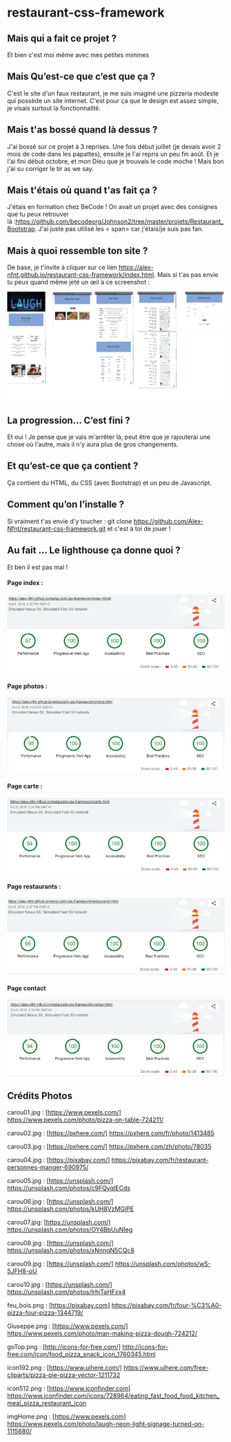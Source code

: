 #                                                            restaurant-css-framework

## Mais qui a fait ce projet ? 
Et bien c'est moi même avec mes petites mimines

## Mais Qu’est-ce que c’est que ça ?
C'est le site d'un faux restaurant, je me suis imaginé une pizzeria modeste qui possède un site internet. C'est pour ça que le design est assez simple, je visais surtout la fonctionnalité.

## Mais t'as bossé quand là dessus ? 
J'ai bossé sur ce projet à 3 reprises. Une fois début juillet  (je devais avoir 2 mois de code dans les papattes), ensuite je l'ai repris un peu fin août. Et je l'ai fini début octobre, et mon Dieu que je trouvais le code moche ! Mais bon j'ai su corriger le tir as we say.

## Mais t'étais où quand t'as fait ça ?
J'étais en formation chez BeCode ! On avait un projet avec des consignes que tu peux retrouver là :https://github.com/becodeorg/Johnson2/tree/master/projets/Restaurant_Bootstrap. J'ai juste pas utilisé les < span> car j'étais/je suis pas fan.

## Mais à quoi ressemble ton site ? 
De base, je t'invite à cliquer sur ce lien https://alex-nfnt.github.io/restaurant-css-framework/index.html. Mais si t'as pas envie tu peux quand même jeté un œil à ce screenshot : 


![alt text](img/readme/siteView.png "WebSite")


## La progression… C’est fini ? 
Et oui ! Je pense que je vais m'arrêter là, peut être que je rajouterai une chose où l'autre, mais il n'y aura plus de gros changements.

## Et qu’est-ce que ça contient ? 
Ça contient du HTML, du CSS (avec Bootstrap) et un peu de Javascript.

## Comment qu’on l’installe ? 
Si vraiment t'as envie d'y toucher : git clone https://github.com/Alex-Nfnt/restaurant-css-framework.git et c'est à toi de jouer ! 

## Au fait ... Le lighthouse ça donne quoi ?
Et ben il est pas mal ! 

#### Page index : 
![alt text](img/readme/pageIndex.png "Index")

#### Page photos : 
![alt text](img/readme/pagePhotos.png "Index")

#### Page carte :
![alt text](img/readme/pageCarte.png "Index")

#### Page restaurants :
![alt text](img/readme/pageRestaurants.png "Index")

#### Page contact
![alt text](img/readme/pageContact.png "Index")

## Crédits Photos

carou01.jpg : [https://www.pexels.com/] https://www.pexels.com/photo/pizza-on-table-724211/

carou02.jpg : [https://pxhere.com/] https://pxhere.com/fr/photo/1413485

carou03.jpg : [https://pxhere.com/] https://pxhere.com/zh/photo/78035

carou04.jpg : [https://pixabay.com/] https://pixabay.com/fr/restaurant-personnes-manger-690975/

carou05.jpg : [https://unsplash.com/] https://unsplash.com/photos/c9FQyqIECds

carou06.jpg : [https://unsplash.com/] https://unsplash.com/photos/kUH8VzMGiPE

carou07.jpg: [https://unsplash.com/] https://unsplash.com/photos/OY4BbUuNIeg

carou08.jpg : [https://unsplash.com/] https://unsplash.com/photos/xNnnqN5CQc8

carou09.jpg : [https://unsplash.com/] https://unsplash.com/photos/wS-5JFH8-oU

carou10.jpg : [https://unsplash.com/] https://unsplash.com/photos/lrhjTaHFxx4

feu_bois.png : [https://pixabay.com] https://pixabay.com/fr/four-%C3%A0-pizza-four-pizza-1344719/

Giuseppe.png : [https://www.pexels.com/] https://www.pexels.com/photo/man-making-pizza-dough-724212/

goTop.png : [http://icons-for-free.com/] http://icons-for-free.com/icon/food_pizza_snack_icon_1760345.html

icon192.png : [https://www.uihere.com/] https://www.uihere.com/free-cliparts/pizza-pie-pizza-vector-1211732

icon512.png :  [https://www.iconfinder.com] https://www.iconfinder.com/icons/728964/eating_fast_food_food_kitchen_meal_pizza_restaurant_icon

imgHome.png :  [https://www.pexels.com] https://www.pexels.com/photo/laugh-neon-light-signage-turned-on-1115680/
